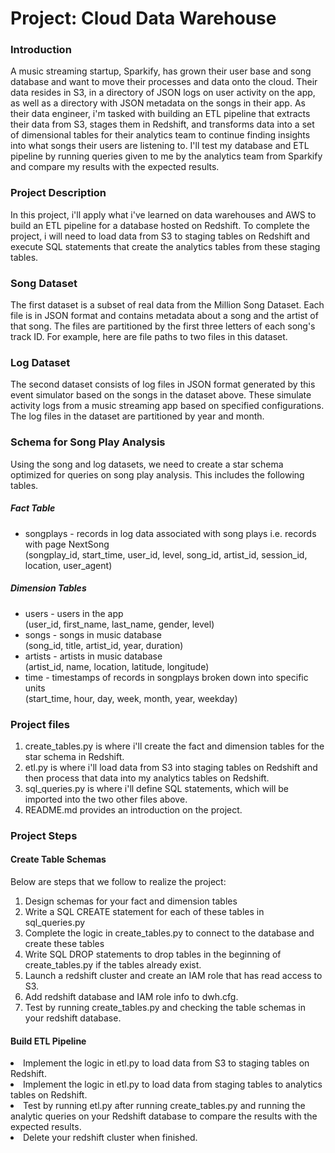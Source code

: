 <h1>Project: Cloud Data Warehouse</h1>

<h3>Introduction</h3>
A music streaming startup, Sparkify, has grown their user base and song database and want to move their processes and data onto the cloud. Their data resides in S3, in a directory of JSON logs on user activity on the app, as well as a directory with JSON metadata on the songs in their app.
As their data engineer,  i'm tasked with building an ETL pipeline that extracts their data from S3, stages them in Redshift, and transforms data into a set of dimensional tables for their analytics team to continue finding insights into what songs their users are listening to. I'll test my database and ETL pipeline by running queries given to me by the analytics team from Sparkify and compare my results with the expected results.

<h3>Project Description</h3>
In this project, i'll apply what i've learned on data warehouses and AWS to build an ETL pipeline for a database hosted on Redshift. To complete the project, i will need to load data from S3 to staging tables on Redshift and execute SQL statements that create the analytics tables from these staging tables.

<h3>Song Dataset</h3>
The first dataset is a subset of real data from the Million Song Dataset. Each file is in JSON format and contains metadata about a song and the artist of that song. The files are partitioned by the first three letters of each song's track ID. For example, here are file paths to two files in this dataset.

<h3>Log Dataset</h3>
The second dataset consists of log files in JSON format generated by this event simulator based on the songs in the dataset above. These simulate activity logs from a music streaming app based on specified configurations.
The log files in the dataset are partitioned by year and month. 


<h3>Schema for Song Play Analysis</h3>
Using the song and log datasets, we need to create a star schema optimized for queries on song play analysis. This includes the following tables.
<h5>Fact Table</h5>
<ul>
  <li>songplays - records in log data associated with song plays i.e. records with page NextSong <br>
    (songplay_id, start_time, user_id, level, song_id, artist_id, session_id, location, user_agent)
    </li>
</ul>
 
<h5>Dimension Tables</h5>

<ul>
  <li>users - users in the app<br>
    (user_id, first_name, last_name, gender, level)
    </li>
  <li>songs - songs in music database <br>
    (song_id, title, artist_id, year, duration)
    </li>
  <li>artists - artists in music database <br>
    (artist_id, name, location, latitude, longitude)
    </li>
  <li>time - timestamps of records in songplays broken down into specific units <br>
    (start_time, hour, day, week, month, year, weekday)
    </li>
</ul> 



<h3>Project files</h3>
<ol>
 
  <li>create_tables.py is where i'll create the fact and dimension tables for the star schema in Redshift.</li>
  <li>etl.py is where i'll load data from S3 into staging tables on Redshift and then process that data into my analytics tables on Redshift.</li>
  <li>sql_queries.py  is where i'll define SQL statements, which will be imported into the two other files above.</li>
    <li>README.md provides an introduction on the project.</li>
</ol> 


<h3>Project Steps</h3>
<h4>Create Table Schemas</h4>
Below are steps that we follow to realize the project:
<ol>
  <li>Design schemas for your fact and dimension tables </li> 
  <li>Write a SQL CREATE statement for each of these tables in sql_queries.py</li>
  <li>Complete the logic in create_tables.py to connect to the database and create these tables</li>
  <li>Write SQL DROP statements to drop tables in the beginning of create_tables.py if the tables already exist. </li>
  <li>Launch a redshift cluster and create an IAM role that has read access to S3.</li>
    <li>Add redshift database and IAM role info to dwh.cfg.</li>
    <li>Test by running create_tables.py and checking the table schemas in your redshift database.</li>
</ol> 

<h4>Build ETL Pipeline</h4>
<li>Implement the logic in etl.py to load data from S3 to staging tables on Redshift.</li>
<li>Implement the logic in etl.py to load data from staging tables to analytics tables on Redshift.</li>
<li>Test by running etl.py after running create_tables.py and running the analytic queries on your Redshift database to compare the results with the expected results.</li>
<li>Delete your redshift cluster when finished.</li>
